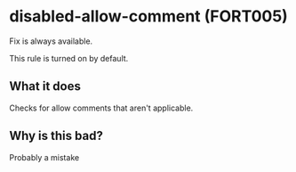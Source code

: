 # disabled-allow-comment (FORT005)
Fix is always available.

This rule is turned on by default.

## What it does
Checks for allow comments that aren't applicable.

## Why is this bad?
Probably a mistake